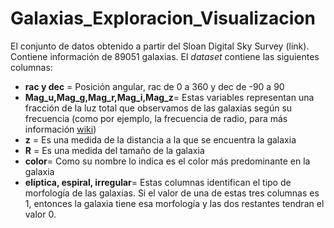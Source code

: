 # Galaxias_Exploracion_Visualizacion
El conjunto de datos obtenido a partir del Sloan Digital Sky Survey (link). Contiene información de 89051 galaxias.
El *dataset* contiene las siguientes columnas:

- **rac y dec** = Posición angular, rac de 0 a 360 y dec de -90 a 90
- **Mag_u,Mag_g,Mag_r,Mag_i,Mag_z**= Estas variables representan una fracción de la luz total que observamos de las galaxias según su frecuencia (como por ejemplo, la frecuencia de radio, para más información [wiki](https://es.wikipedia.org/wiki/Espectro_visible))
- **z** = Es una medida de la distancia a la que se encuentra la galaxia
- **R** = Es una medida del tamaño de la galaxia
- **color**= Como su nombre lo indica es el color más predominante en la galaxia
- **elíptica, espiral, irregular**= Estas columnas identifican el tipo de morfología de las galaxias. Si el valor de una de estas tres columnas es 1, entonces la galaxia tiene esa morfología y las dos restantes tendran el valor 0.
